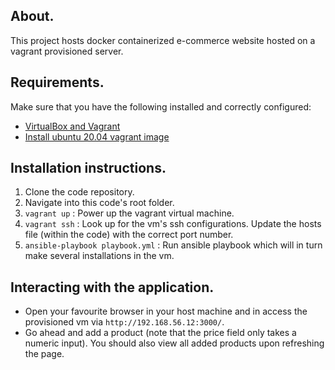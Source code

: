 ## About.
This project hosts docker containerized e-commerce website hosted on a vagrant provisioned server.

## Requirements.
Make sure that you have the following installed and correctly configured:
- [VirtualBox and Vagrant](https://medium.com/@kadimasam/set-up-virtualbox-and-vagrant-on-ubuntu-22-04-9ac6b9ace94c)
- [Install ubuntu 20.04 vagrant image](https://app.vagrantup.com/geerlingguy/boxes/ubuntu2004)

## Installation instructions.
1. Clone the code repository.
2. Navigate into this code's root folder.
3. `vagrant up` : Power up the vagrant virtual machine.
4. `vagrant ssh` : Look up for the vm's ssh configurations. Update the hosts file (within the code) with the correct port number.  
5. `ansible-playbook playbook.yml` : Run ansible playbook which will in turn make several installations in the vm.

## Interacting with the application.
- Open your favourite browser in your host machine and in access the provisioned vm via `http://192.168.56.12:3000/`.
- Go ahead and add a product (note that the price field only takes a numeric input). You should also view all added products upon refreshing the page.